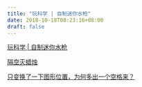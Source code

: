 ```yaml
--- 
title: "玩科学 | 自制迷你水枪" 
date: 2018-10-18T08:23:16+08:00 
draft: false 
--- 
```

[  玩科学 | 自制迷你水枪](https://mp.weixin.qq.com/s?__biz=MzAwNDk3ODY4OA==&mid=2247492934&idx=2&sn=16c0856c98efbd70147312584ada7d35&chksm=9b210429ac568d3fbe2350f3dc0f0992bf8e19cfe8d66219dc12d9294b07a87b8c04a07a5939&scene=21#wechat_redirect)


[隔空灭蜡烛](http://blog.buchadian.cn/homelab/image/%E8%B6%85%E8%83%BD%E5%AE%9E%E9%AA%8C%E5%AE%A4/%E9%9A%94%E7%A9%BA%E7%81%AD%E8%9C%A1%E7%83%9B/)


[只变换了一下图形位置，为何多出一个空格来？](https://mp.weixin.qq.com/s?__biz=MzU2NDc0NTk0Mg==&mid=2247493221&idx=1&sn=c6597f2186e0ebee6a3f6773a59db4bd&chksm=fc44e5dccb336ccac39bd68c55c4e0496c4bd79004bd9cfaaa43876b3ab7f7ec7459367d79e7&scene=21#wechat_redirect)
<!--stackedit_data:
eyJoaXN0b3J5IjpbODk3Mjg3MjA0LDM3MDg3NjA0NCwtNDUyNj
I5NjI1LC0yMDY1NDUxNzMzLC00NDEyMDg0NzUsNzUyOTE4NzIx
LC01NDk1MjkwOTIsLTIwOTQyODMzNzgsNzYzOTg0MzYyLDQwNz
A2NDMzMiwtNjA1OTI4NjMxLDkwMDM3MzYxOCwtMTA4NDc2Mjk3
NiwtMTc0NDY0ODI1MiwxMDIwMjM4MzU3LC0yOTE1MjIwMjQsLT
E5NTc4ODYwNTUsLTEyNTc4NDc0MTUsMjIyNzI3NjgxXX0=
-->